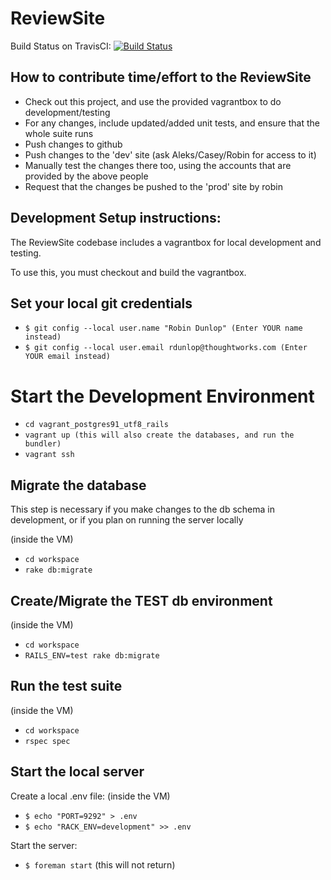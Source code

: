 ReviewSite
==========

Build Status on TravisCI: [![Build
Status](https://travis-ci.org/mopkobot/ReviewSite.png?branch=master)](https://travis-ci.org/mopkobot/ReviewSite)

How to contribute time/effort to the ReviewSite
-----------------------------------------------

* Check out this project, and use the provided vagrantbox to do development/testing
* For any changes, include updated/added unit tests, and ensure that the whole suite runs
* Push changes to github
* Push changes to the 'dev' site (ask Aleks/Casey/Robin for access to it)
* Manually test the changes there too, using the accounts that are provided by the above people
* Request that the changes be pushed to the 'prod' site by robin


Development Setup instructions:
-------------------------------
The ReviewSite codebase includes a vagrantbox for local development and testing.

To use this, you must checkout and build the vagrantbox.

Set your local git credentials
------------------------------

* `$ git config --local user.name "Robin Dunlop" (Enter YOUR name instead)`
* `$ git config --local user.email rdunlop@thoughtworks.com (Enter YOUR email instead)`

Start the Development Environment
=================================

* `cd vagrant_postgres91_utf8_rails`
* `vagrant up (this will also create the databases, and run the bundler)`
* `vagrant ssh`

Migrate the database
--------------------
This step is necessary if you make changes to the db schema in development, or if you plan on running the server locally

(inside the VM)

* `cd workspace`
* `rake db:migrate`

Create/Migrate the TEST db environment
--------------------------------------

(inside the VM)

* `cd workspace`
* `RAILS_ENV=test rake db:migrate`


Run the test suite
------------------

(inside the VM)
* `cd workspace`
* `rspec spec`

Start the local server
----------------------

Create a local .env file:
(inside the VM)

* `$ echo "PORT=9292" > .env`
* `$ echo "RACK_ENV=development" >> .env`

Start the server:

* `$ foreman start` (this will not return)
